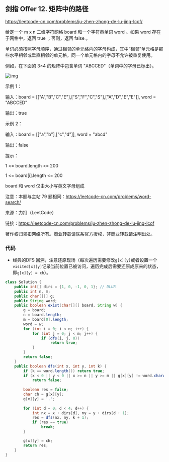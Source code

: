 ## 剑指 Offer 12. 矩阵中的路径

https://leetcode-cn.com/problems/ju-zhen-zhong-de-lu-jing-lcof/

给定一个 m x n 二维字符网格 board 和一个字符串单词 word 。如果 word 存在于网格中，返回 true ；否则，返回 false 。

单词必须按照字母顺序，通过相邻的单元格内的字母构成，其中“相邻”单元格是那些水平相邻或垂直相邻的单元格。同一个单元格内的字母不允许被重复使用。

 

例如，在下面的 3×4 的矩阵中包含单词 "ABCCED"（单词中的字母已标出）。

 ![img](https://assets.leetcode.com/uploads/2020/11/04/word2.jpg)

示例 1：

输入：board = [["A","B","C","E"],["S","F","C","S"],["A","D","E","E"]], word = "ABCCED"

输出：true



示例 2：

输入：board = [["a","b"],["c","d"]], word = "abcd"

输出：false



提示：

1 <= board.length <= 200

1 <= board[i].length <= 200

board 和 word 仅由大小写英文字母组成



注意：本题与主站 79 题相同：https://leetcode-cn.com/problems/word-search/



来源：力扣（LeetCode）

链接：https://leetcode-cn.com/problems/ju-zhen-zhong-de-lu-jing-lcof

著作权归领扣网络所有。商业转载请联系官方授权，非商业转载请注明出处。



### 代码

- 经典的DFS 回溯，注意还原现场（每次遍历需要修改`g[x][y]`或者设置一个`visited[x][y]`记录当前位置已被访问，遍历完成后需要还原成原来的状态，即`g[x][y] = ch`）。

```java
class Solution {
    public int[] dirs = {1, 0, -1, 0, 1}; // DLUR
    public int n, m;
    public char[][] g;
    public String word;
    public boolean exist(char[][] board, String w) {
        g = board;
        n = board.length;
        m = board[0].length;
        word = w;
        for (int i = 0; i < n; i++) {
            for (int j = 0; j < m; j++) {
                if (dfs(i, j, 0))
                    return true;
            }
        }
        return false;
    }
    public boolean dfs(int x, int y, int k) {
        if (k == word.length()) return true;
        if (x < 0 || y < 0 || x >= n || y >= m || g[x][y] != word.charAt(k))
            return false;
        
        boolean res = false;
        char ch = g[x][y];
        g[x][y] = '.';
        
        for (int d = 0; d < 4; d++) {
            int nx = x + dirs[d], ny = y + dirs[d + 1];
            res = dfs(nx, ny, k + 1);
            if (res == true) 
                break;
        }

        g[x][y] = ch;
        return res;
    }
}
```

